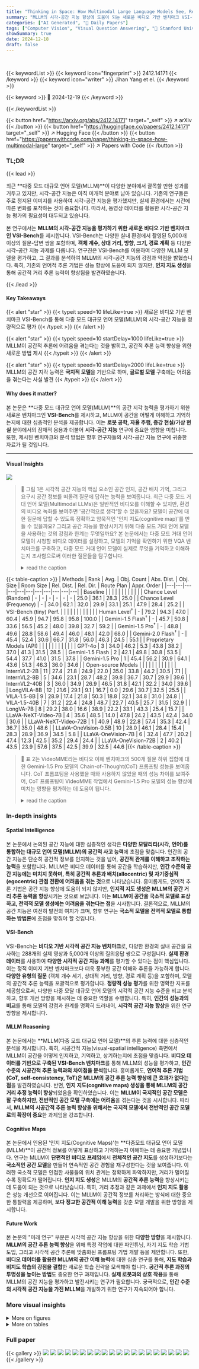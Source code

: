 ```yaml
---
title: "Thinking in Space: How Multimodal Large Language Models See, Remember, and Recall Spaces"
summary: "MLLM의 시각-공간 지능 향상에 도움이 되는 새로운 비디오 기반 벤치마크 VSI-Bench 발표!"
categories: ["AI Generated", "🤗 Daily Papers"]
tags: ["Computer Vision", "Visual Question Answering", "🏢 Stanford University",]
showSummary: true
date: 2024-12-18
draft: false
---
```


<br>

{{< keywordList >}}
{{< keyword icon="fingerprint" >}} 2412.14171 {{< /keyword >}}
{{< keyword icon="writer" >}} Jihan Yang et el. {{< /keyword >}}
 
{{< keyword >}} 🤗 2024-12-19 {{< /keyword >}}
 
{{< /keywordList >}}

{{< button href="https://arxiv.org/abs/2412.14171" target="_self" >}}
↗ arXiv
{{< /button >}}
{{< button href="https://huggingface.co/papers/2412.14171" target="_self" >}}
↗ Hugging Face
{{< /button >}}
{{< button href="https://paperswithcode.com/paper/thinking-in-space-how-multimodal-large" target="_self" >}}
↗ Papers with Code
{{< /button >}}




### TL;DR


{{< lead >}}

최근 **다중 모드 대규모 언어 모델(MLLM)**이 다양한 분야에서 괄목할 만한 성과를 거두고 있지만, 시각-공간 지능은 아직 미개척 분야로 남아 있습니다.  기존의 연구들은 주로 정지된 이미지를 사용하여 시각-공간 지능을 평가했지만, 실제 환경에서는 시간에 따른 변화를 포착하는 것이 중요합니다. 따라서, 동영상 데이터를 활용한 시각-공간 지능 평가의 필요성이 대두되고 있습니다.

본 연구에서는 **MLLM의 시각-공간 지능을 평가하기 위한 새로운 비디오 기반 벤치마크인 VSI-Bench**를 제시합니다. VSI-Bench는 다양한 실내 환경에서 촬영된 5,000개 이상의 질문-답변 쌍을 포함하며, **객체 계수, 상대 거리, 방향, 크기, 경로 계획** 등 다양한 시각-공간 지능 과제를 다룹니다. 연구진은 VSI-Bench를 이용하여 다양한 MLLM 모델을 평가하고, 그 결과를 분석하여 MLLM의 시각-공간 지능의 강점과 약점을 밝혔습니다. 특히, 기존의 언어적 추론 기법은 성능 향상에 도움이 되지 않지만, **인지 지도 생성**을 통해 공간적 거리 추론 능력이 향상됨을 발견하였습니다.

{{< /lead >}}


#### Key Takeaways

{{< alert "star" >}}
{{< typeit speed=10 lifeLike=true >}} 새로운 비디오 기반 벤치마크 VSI-Bench를 통해 다중 모드 대규모 언어 모델(MLLM)의 시각-공간 지능을 정량적으로 평가 {{< /typeit >}}
{{< /alert >}}

{{< alert "star" >}}
{{< typeit speed=10 startDelay=1000 lifeLike=true >}} MLLM이 공간적 추론에 어려움을 겪는다는 것을 밝히고, 공간적 추론 능력 향상을 위한 새로운 방법 제시 {{< /typeit >}}
{{< /alert >}}

{{< alert "star" >}}
{{< typeit speed=10 startDelay=2000 lifeLike=true >}} MLLM의 공간 지각 능력은 **국지적 모델**을 기반으로 하며, **글로벌 모델** 구축에는 어려움을 겪는다는 사실 발견 {{< /typeit >}}
{{< /alert >}}

#### Why does it matter?
본 논문은 **다중 모드 대규모 언어 모델(MLLM)**의 공간 지각 능력을 평가하기 위한 새로운 벤치마크인 **VSI-Bench**를 제시하고, MLLM이 공간을 어떻게 이해하고 기억하는지에 대한 심층적인 분석을 제공합니다. 이는 **로봇 공학, 자율 주행, 증강 현실/가상 현실** 분야에서의 잠재적 응용과 더불어 **시각-공간 지능** 연구에 중요한 영향을 미칩니다. 또한, 제시된 벤치마크와 분석 방법은 향후 연구자들의 시각-공간 지능 연구에 귀중한 자료가 될 것입니다.

------
#### Visual Insights



![](https://arxiv.org/html/2412.14171/x5.png)

> 🔼 그림 1은 시각적 공간 지능의 핵심 요소인 공간 인지, 공간 배치 기억, 그리고 요구시 공간 정보를 떠올려 질문에 답하는 능력을 보여줍니다. 최근 다중 모드 거대 언어 모델(Multimodal LLMs)은 일반적인 비디오를 이해할 수 있지만, 환경의 비디오 녹화를 보여주면 '공간적으로 생각'할 수 있을까요? 모델이 공간에 대한 질문에 답할 수 있도록 정확하고 암묵적인 '인지 지도(cognitive map)'를 만들 수 있을까요? 그리고 공간 지능을 향상시키기 위해 다중 모드 거대 언어 모델을 사용하는 것의 강점과 한계는 무엇일까요? 본 논문에서는 다중 모드 거대 언어 모델이 시청할 비디오 데이터를 설정하고, 모델의 기억을 확인하기 위한 VQA 벤치마크를 구축하고, 다중 모드 거대 언어 모델이 실제로 무엇을 기억하고 이해하는지 조사함으로써 이러한 질문들을 탐구합니다.
> <details>
> <summary>read the caption</summary>
> Figure 1: Whether at home, in the workplace, or elsewhere, the ability to perceive a space, remember its layout, and retrieve this spatial information to answer questions on demand is a key aspect of visual-spatial intelligence. Recent Multimodal LLMs can understand general videos, but can they “think spatially” when presented with a video recording of an environment? Can they build an accurate, implicit “cognitive map” that allows them to answer questions about a space? What are the strengths and limitations of using MLLMs to enhance spatial intelligence? We dig into these questions by setting up video data for MLLMs to watch, building a VQA benchmark to check their recall, and examining what the MLLMs actually remember and understand.
> </details>





{{< table-caption >}}
| Methods | Rank | Avg. | Obj. Count | Abs. Dist. | Obj. Size | Room Size | Rel. Dist. | Rel. Dir. | Route Plan | Appr. Order |
|---|---|---|---|---|---|---|---|---|---|---|
| Baseline |  |  |  |  |  |  |  |  |  |  |
| Chance Level (Random) | - | - | - | - | - | - | 25.0 | 36.1 | 28.3 | 25.0 |
| Chance Level (Frequency) | - | 34.0 | 62.1 | 32.0 | 29.9 | 33.1 | 25.1 | 47.9 | 28.4 | 25.2 |
| VSI-Bench (tiny) Perf. |  |  |  |  |  |  |  |  |  |  |
| Human Level<sup>†</sup> | - | 79.2 | 94.3 | 47.0 | 60.4 | 45.9 | 94.7 | 95.8 | 95.8 | 100.0 |
| Gemini-1.5 Flash<sup>†</sup> | - | 45.7 | 50.8 | 33.6 | 56.5 | 45.2 | 48.0 | 39.8 | 32.7 | 59.2 |
| Gemini-1.5 Pro<sup>†</sup> | - | 48.8 | 49.6 | 28.8 | 58.6 | 49.4 | 46.0 | 48.1 | 42.0 | 68.0 |
| Gemini-2.0 Flash<sup>†</sup> | - | 45.4 | 52.4 | 30.6 | 66.7 | 31.8 | 56.0 | 46.3 | 24.5 | 55.1 |
| Proprietary Models (API) |  |  |  |  |  |  |  |  |  |  |
| GPT-4o | 3 | 34.0 | 46.2 | 5.3 | 43.8 | 38.2 | 37.0 | 41.3 | 31.5 | 28.5 |
| Gemini-1.5 Flash | 2 | 42.1 | 49.8 | 30.8 | 53.5 | 54.4 | 37.7 | 41.0 | 31.5 | 37.8 |
| Gemini-1.5 Pro | 1 | 45.4 | 56.2 | 30.9 | 64.1 | 43.6 | 51.3 | 46.3 | 36.0 | 34.6 |
| Open-source Models |  |  |  |  |  |  |  |  |  |  |
| InternVL2-2B | 11 | 27.4 | 21.8 | 24.9 | 22.0 | 35.0 | 33.8 | 44.2 | 30.5 | 7.1 |
| InternVL2-8B | 5 | 34.6 | 23.1 | 28.7 | 48.2 | 39.8 | 36.7 | 30.7 | 29.9 | 39.6 |
| InternVL2-40B | 3 | 36.0 | 34.9 | 26.9 | 46.5 | 31.8 | 42.1 | 32.2 | 34.0 | 39.6 |
| LongVILA-8B | 12 | 21.6 | 29.1 | 9.1 | 16.7 | 0.0 | 29.6 | 30.7 | 32.5 | 25.5 |
| VILA-1.5-8B | 9 | 28.9 | 17.4 | 21.8 | 50.3 | 18.8 | 32.1 | 34.8 | 31.0 | 24.8 |
| VILA-1.5-40B | 7 | 31.2 | 22.4 | 24.8 | 48.7 | 22.7 | 40.5 | 25.7 | 31.5 | 32.9 |
| LongVA-7B | 8 | 29.2 | 38.0 | 16.6 | 38.9 | 22.2 | 33.1 | 43.3 | 25.4 | 15.7 |
| LLaVA-NeXT-Video-7B | 4 | 35.6 | 48.5 | 14.0 | 47.8 | 24.2 | 43.5 | 42.4 | 34.0 | 30.6 |
| LLaVA-NeXT-Video-72B | 1 | 40.9 | 48.9 | 22.8 | 57.4 | 35.3 | 42.4 | 36.7 | 35.0 | 48.6 |
| LLaVA-OneVision-0.5B | 10 | 28.0 | 46.1 | 28.4 | 15.4 | 28.3 | 28.9 | 36.9 | 34.5 | 5.8 |
| LLaVA-OneVision-7B | 6 | 32.4 | 47.7 | 20.2 | 47.4 | 12.3 | 42.5 | 35.2 | 29.4 | 24.4 |
| LLaVA-OneVision-72B | 2 | 40.2 | 43.5 | 23.9 | 57.6 | 37.5 | 42.5 | 39.9 | 32.5 | 44.6 |{{< /table-caption >}}

> 🔼 표 2는 VideoMME라는 비디오 이해 벤치마크의 500개 질문 하위 집합에 대한 Gemini-1.5 Pro 모델의 Chain-of-Thought(CoT) 프롬프팅 성능을 보여줍니다.  CoT 프롬프팅을 사용했을 때와 사용하지 않았을 때의 성능 차이를 보여주어, CoT 프롬프팅이 VideoMME 작업에서 Gemini-1.5 Pro 모델의 성능 향상에 미치는 영향을 평가하는 데 도움이 됩니다.
> <details>
> <summary>read the caption</summary>
> Table 1: Gemini-1.5 Pro CoT performance on a 500-questions subset in VideoMME.
> </details>





### In-depth insights


#### Spatial Intelligence
본 논문에서 논의된 공간 지능에 대한 심층적인 생각은 **다양한 모달리티(시각, 언어)를 통합하는 대규모 언어 모델(MLLM)의 공간적 사고 능력**에 초점을 맞춥니다.  인간의 공간 지능은 단순히 공간적 정보를 인지하는 것을 넘어, **공간적 관계를 이해하고 조작하는 능력**을 포함합니다.  MLLM은 비디오 데이터를 통해 공간을 학습하지만,  **인간 수준의 공간 지능에는 미치지 못하며, 특히 공간적 추론과 배치(allocentric) 및 자기중심적(egocentric) 관점 전환에 어려움을 겪는 것**으로 나타났습니다.  흥미롭게도, 언어적 추론 기법은 공간 지능 향상에 도움이 되지 않지만, **인지적 지도 생성은 MLLM의 공간 거리 추론 능력을 향상**시키는 것으로 보입니다.  이는 **MLLM이 공간을 국소적 모델로 표상하고, 전역적 모델 생성에는 어려움을 겪는다는 점**을 시사합니다.  결론적으로, MLLM의 공간 지능은 여전히 발전의 여지가 크며, 향후 연구는 **국소적 모델을 전역적 모델로 통합하는 방법론**에 초점을 맞춰야 할 것입니다.

#### VSI-Bench
VSI-Bench는 **비디오 기반 시각적 공간 지능 벤치마크**로, 다양한 환경의 실내 공간을 묘사하는 288개의 실제 영상과 5,000개 이상의 질의응답 쌍으로 구성됩니다. **실제 환경 데이터**를 사용하여 **다양한 시각적 공간 지능 과제**를 평가할 수 있다는 점이 핵심입니다.  이는 정적 이미지 기반 벤치마크보다 더욱 풍부한 공간 이해와 추론을 가능하게 합니다.  **다양한 유형의 질문** (객체 개수 세기, 상대적 거리, 방향, 경로 계획 등)을 포함하며, 모델의 공간적 추론 능력을 포괄적으로 평가합니다.  **정량적 성능 평가**를 위한 명확한 지표를 제공함으로써, 다양한 다중 모달 대규모 언어 모델의 시각적 공간 지능 수준을 비교 분석하고, 향후 개선 방향을 제시하는 데 중요한 역할을 수행합니다.  특히, **인간의 성능과의 비교**를 통해 모델의 강점과 한계를 명확히 드러내어, **시각적 공간 지능 향상**을 위한 연구 방향을 제시합니다.

#### MLLM Reasoning
본 논문에서는 **MLLM(다중 모드 대규모 언어 모델)**의 추론 능력에 대한 심층적인 분석을 제시합니다.  특히, 시공간적 지능(visual-spatial intelligence) 측면에서 MLLM이 공간을 어떻게 인지하고, 기억하고, 상기하는지에 초점을 맞춥니다.  **비디오 데이터를 기반으로 구축된 VSI-Bench 벤치마크**를 통해 MLLM의 성능을 평가하고, **인간 수준의 시공간적 추론 능력과의 차이점을 분석**합니다.  흥미롭게도, **언어적 추론 기법(CoT, self-consistency, ToT)은 MLLM의 공간 추론 능력 향상에 큰 효과가 없다는 점**을 발견하였습니다. 반면, **인지 지도(cognitive maps) 생성을 통해 MLLM의 공간 거리 추정 능력이 향상**되었음을 확인하였습니다. 이는 **MLLM이 국지적인 공간 모델은 잘 구축하지만, 전반적인 공간 모델 구축에는 어려움**을 겪는다는 것을 시사합니다. 따라서, **MLLM의 시공간적 추론 능력 향상을 위해서는 국지적 모델에서 전반적인 공간 모델로의 확장이 중요**한 과제임을 강조합니다.

#### Cognitive Maps
본 논문에서 인용된 '인지 지도(Cognitive Maps)'는 **다중모드 대규모 언어 모델(MLLM)**이 공간적 정보를 어떻게 표상하고 기억하는지 이해하는 데 중요한 개념입니다.  연구는 MLLM이 **단편적인 비디오 프레임**에서 **전체적인 공간 지도**를 생성하기보다는 **국소적인 공간 모델**을 만들어 연속적인 공간 경험을 재구성한다는 것을 보여줍니다. 이러한 국소적 모델은 인접한 사물들의 위치 관계는 정확하게 파악하지만, 거리가 멀어질수록 정확도가 떨어집니다.  **인지 지도 생성**은 MLLM의 **공간적 추론 능력**을 향상시키는 데 도움이 되는 것으로 나타났습니다. 특히, 거리 추정과 같은 과제에서 **인지 지도 활용**은 성능 개선으로 이어집니다.  이는 MLLM이 공간적 정보를 처리하는 방식에 대한 중요한 통찰력을 제공하며, **보다 정교한 공간적 이해 능력**을 갖춘 모델 개발을 위한 방향을 제시합니다.

#### Future Work
본 논문의 "미래 연구" 부분은 시각적 공간 지능 향상을 위한 **다양한 방향**을 제시합니다.  **MLLM의 공간 추론 능력 향상**을 위해 특정 작업에 대한 파인튜닝, 자기 지도 학습 기법 도입, 그리고 시각적 공간 추론에 맞춤화된 프롬프팅 기법 개발 등을 제안합니다.  또한, **비디오 데이터를 활용한 MLLM의 공간 이해 능력**에 대한 심층 연구를 통해, **지도 학습과 비지도 학습의 강점을 결합**한 새로운 학습 전략을 모색해야 합니다.  **공간적 추론 과정의 투명성을 높이는 방법**도 중요한 연구 과제입니다.  **실제 로봇과의 상호 작용**을 통해 MLLM의 공간 지능을 평가하고 발전시키는 연구가 필요합니다.  궁극적으로, **인간 수준의 시각적 공간 지능을 가진 MLLM**을 개발하기 위한 연구가 지속되어야 합니다.


### More visual insights

<details>
<summary>More on figures
</summary>


![](https://arxiv.org/html/2412.14171/x6.png)

> 🔼 그림 2는 시각-공간 지능 능력의 계층 구조를 보여줍니다. 시각적 지각, 공간 추론, 시간적 처리, 언어적 지능의 네 가지 주요 영역이 있습니다.  공간 추론은 관계적 추론과 자기중심-타중심 변환이라는 두 가지 주요 기능으로 나뉩니다. 관계적 추론은 거리와 방향을 통해 객체 간의 관계를 파악하는 능력을 의미합니다. 또한, 크기, 거리 등의 시각적 상식에 기반하여 객체 사이의 거리를 추론하는 것을 포함합니다. 자기중심-타중심 변환은 자기중심적 관점(자신의 위치를 중심으로 한 관점)과 타중심적 관점(환경을 중심으로 한 관점)을 전환하는 능력입니다.  이러한 전환은 다양한 관점에서 공간을 이해하고 새로운 관점을 시각화하고, 경로 계획과 같은 작업에 필수적인 공간적 정신 지도를 만드는 데 필요합니다.  시각적 작업 기억은 정보를 처리하고 사용할 수 있는 능력을 나타내며, 원근 시각화는 객체의 위치와 방향을 이해하는 데 도움이 됩니다. 또한, 시각-공간 지능은 거리, 방향, 시각적 공간 상식과 같은 시각적 공간 상식에 대한 이해를 포함합니다.
> <details>
> <summary>read the caption</summary>
> Figure 2: A taxonomy of visual-spatial intelligence capabilities.
> </details>



![](https://arxiv.org/html/2412.14171/x7.png)

> 🔼 그림 3은 VSI-Bench의 8가지 과제를 보여줍니다. 각 과제는 다양한 유형의 시공간 추론 능력을 평가하도록 설계되었습니다.  예를 들어, '물체 개수 세기'는 공간 내 물체의 수를 파악하는 능력을, '상대 거리 측정'은 물체 간의 상대적 거리를 추론하는 능력을, '상대 방향 파악'은 물체의 상대적 위치를 파악하는 능력을, '외관 순서'는 시간적 순서에 따른 물체의 출현 순서를 기억하는 능력을, '상대적 방향'은 주어진 위치에서 다른 물체의 방향을 파악하는 능력을, '절대 거리 측정'은 물체 간의 절대적 거리를 측정하는 능력을, '방 크기'는 방의 크기를 추정하는 능력을, '경로 계획'은 주어진 환경에서 목표 위치까지의 경로를 계획하는 능력을 평가합니다.  각 과제에 대한 질문은 명확성과 간결성을 위해 약간 간략화되었습니다.
> <details>
> <summary>read the caption</summary>
> Figure 3: Tasks demonstration of VSI-Bench. Note: the questions above are simplified slightly for clarity and brevity.
> </details>



![](https://arxiv.org/html/2412.14171/x8.png)

> 🔼 그림 4는 VSI-Bench 데이터셋 제작 과정을 보여줍니다. 다양한 데이터셋들을 표준화된 형식과 의미 공간으로 통합하여 일관된 처리가 가능하도록 합니다.  QA 쌍은 사람의 주석과 질문 템플릿을 통해 생성됩니다. 품질을 보장하기 위해 저품질 비디오, 주석 및 모호한 QA 쌍을 걸러내기 위해 모든 단계에서 사람의 검증이 이루어집니다.
> <details>
> <summary>read the caption</summary>
> Figure 4: Benchmark curation pipeline. The pipeline first unifies diverse datasets into a standardized format and semantic space for consistent processing. QA pairs are then generated through both human annotation and question templates. To ensure quality, human verification is implemented at all key stages for filtering low-quality videos, annotations, and ambiguous QA pairs.
> </details>



![](https://arxiv.org/html/2412.14171/x10.png)

> 🔼 그림 5는 VSI-Bench 데이터셋의 통계를 보여줍니다. 위쪽 그래프는 세 가지 주요 범주(구성, 측정, 시공간)에 걸쳐 작업의 분포를 보여주는 막대 그래프입니다. 각 범주 내에는 여러 하위 작업이 포함되어 있으며, 각 하위 작업의 데이터셋 내 비율이 표시됩니다. 아래쪽 그래프는 각 데이터셋(ScanNet, ScanNet++, ARKitScenes)에 따른 비디오 길이 분포를 나타내는 히스토그램입니다. 이 히스토그램을 통해 각 데이터셋의 비디오 길이 분포 특징을 파악할 수 있으며, 데이터셋의 다양성을 평가하는 데 도움이 됩니다.
> <details>
> <summary>read the caption</summary>
> Figure 5: Benchmark Statistics. Top: The distribution of tasks across three main categories. Bottom: The video length statistic.
> </details>



![](https://arxiv.org/html/2412.14171/x11.png)

> 🔼 그림 6은 VSI-Bench에 대한 평가 결과를 보여줍니다. 왼쪽 그래프는 모든 모델 중 최고 성능을 어두운 회색으로, 오픈소스 모델 중 최고 성능을 밝은 회색으로 표시합니다. †는 축소된 VSI-Bench(tiny) 데이터셋에 대한 결과를 나타냅니다. 오른쪽 그래프는 상위 3개의 오픈소스 모델을 포함한 결과를 보여줍니다.  각 과제에 대한 모델의 성능을 정량적으로 비교하여 시각적 공간 지능의 강점과 약점을 보여줍니다.
> <details>
> <summary>read the caption</summary>
> Figure 6: Evaluation on VSI-Bench. Left: Dark gray indicates the best result among all models and light gray indicates the best result among open-source models. † indicates results on VSI-Bench (tiny) set. Right: Results including the top-3 open-source models.
> </details>



![](https://arxiv.org/html/2412.14171/x12.png)

> 🔼 그림 6은 비전 활성화(비디오 포함), 비전 비활성화(비디오 없음), 그리고 우연 수준(빈도) 간의 성능 비교를 보여줍니다. 활성화-비활성화는 비전 활성화와 비전 비활성화 간의 차이를 나타내고, 비활성화-우연은 비전 비활성화와 우연 수준(빈도) 간의 차이를 보여줍니다. 과제는 활성화-비활성화에 따라 정렬되어 이해도를 높였습니다. 이 그림은 다양한 시각적 공간 지능 과제에서 비디오 데이터의 중요성과 모델의 한계를 보여줍니다.
> <details>
> <summary>read the caption</summary>
> Figure 7: Performance comparisons between Vision Enabled (w/ video), Vision Disabled (w/o video) and Chance Level (Freq.). Enabled−--Disabled indicates the gap between Vision Enabled and Vision Disabled, and Disabled−--Chance betokens the gap between Vision Disabled and Chance Level (Freq.). Tasks are sorted by Enable−--Disable for better understanding.
> </details>



![](https://arxiv.org/html/2412.14171/x13.png)

> 🔼 그림 7은 다중 모드 대규모 언어 모델(MLLM)이 자체 설명에서 어떻게 생각하는지를 보여주는 예시입니다. MLLM은 비디오 이해 및 언어적 추론 능력이 뛰어나지만, 공간적 추론 능력은 아직 개발 중임을 보여줍니다. 즉, 그림은 MLLM이 질문에 답변하기 위해 사용하는 사고 과정을 보여주는 자체 설명의 예시를 제시합니다.  각 예시는 시각적 정보(비디오)와 언어적 정보(질문, 답변, 추론 과정)를 함께 보여줌으로써 MLLM의 사고 과정을 자세히 분석하고, 강점과 약점을 파악하는 데 도움을 줍니다. 특히, MLLM의 시각적 정보 처리 능력과 언어적 추론 능력은 뛰어나지만, 공간적인 관계나 위치를 정확하게 이해하고 추론하는 데는 어려움이 있음을 보여줍니다.
> <details>
> <summary>read the caption</summary>
> Figure 8: Examples of how a MLLM thinks as seen in self-explanations. While a MLLM exhibits strong video understanding and linguistic reasoning capabilities, its spatial reasoning capabilities are still developing.
> </details>



![](https://arxiv.org/html/2412.14171/x14.png)

> 🔼 그림 8은 다양한 유형의 실수에 대한 인간이 수행한 분석을 보여줍니다.  각 과제 유형별로 모델이 어떤 종류의 오류를 범했는지 시각적으로 보여주는 막대 그래프와 원 그래프가 함께 제시됩니다. 분석 결과에 따르면, 70%가 넘는 오류가 공간 추론 능력의 결함에서 비롯된다는 것을 알 수 있습니다.  이는 모델이 공간적 관계를 이해하고 이를 사용하여 질문에 답하는 데 어려움을 겪는다는 것을 시사합니다.  이는 단순히 개체를 인식하는 것 이상으로 공간적 사고 능력이 부족하다는 점을 강조합니다.
> <details>
> <summary>read the caption</summary>
> Figure 9: Human-conducted analysis of errors by type. Over 70% of errors stem from faulty spatial reasoning capabilities.
> </details>



![](https://arxiv.org/html/2412.14171/x15.png)

> 🔼 그림 10은 제시된 벤치마크(VSI-Bench)에서 세 가지 주요 언어적 프롬프팅 기법(제로샷 체인 오브 스레드, 자기 일관성, 트리 오브 스레드)의 성능 향상 정도를 기준 성능과 비교하여 보여줍니다. 세 가지 방법 모두 평균적으로 벤치마크에서 실패했으며, 경우에 따라 적용 후 작업 성능이 훨씬 저하되는 경우도 있었습니다. 이는 VSI-Bench가 단순히 언어적 능력만 향상시켜서는 해결할 수 없다는 점을 시사합니다. 즉, 시각적 공간 지능은 언어적 추론만으로는 해결될 수 없으며, 시각적 정보 처리 및 공간적 추론 능력의 향상 또한 필요하다는 것을 보여줍니다.
> <details>
> <summary>read the caption</summary>
> Figure 10: Relative improvements of CoT, self-consistency and Tree-of-Thought compared to the baseline. All three prevailing prompting techniques fail on average on our benchmark, and, in some cases, task performance becomes much worse after applying them. This implies that VSI-Bench cannot be solved by solely improving linguistic capabilities.
> </details>



![](https://arxiv.org/html/2412.14171/x16.png)

> 🔼 그림 11은 다양한 실내 환경에 대한 MLLM(다중 모드 대규모 언어 모델)과 GT(Ground Truth)의 인지 지도를 시각적으로 비교한 것입니다.  각 지도는 방 안의 물체들의 위치를 10x10 격자 좌표로 표현하여, MLLM이 실제 공간을 얼마나 정확하게 이해하고 있는지를 보여줍니다.  MLLM의 예측 결과는 GT와 비교하여, MLLM이 공간적 관계를 얼마나 잘 파악하는지, 그리고 어떤 오차가 발생하는지를 보여줍니다.  특히, 가까운 물체들의 위치는 상대적으로 정확하게 예측하지만, 먼 물체일수록 정확도가 떨어지는 경향이 그림에서 나타납니다.
> <details>
> <summary>read the caption</summary>
> Figure 11: Visualization of cognitive maps from MLLM and GT.
> </details>



![](https://arxiv.org/html/2412.14171/x17.png)

> 🔼 본 그림은 MLLM이 예측한 인지 지도에서 거리 정확도가 객체 간의 거리가 증가함에 따라 크게 감소함을 보여줍니다.  즉, MLLM은 가까운 객체들의 위치는 상대적으로 정확하게 예측하지만, 멀리 떨어진 객체들의 위치는 정확도가 급격히 떨어짐을 시각적으로 보여줍니다. 이는 MLLM이 공간을 표현할 때, 전체 공간에 대한 하나의 통합된 지도를 생성하는 것이 아니라, 국부적인 영역에 대한 여러 개의 부분적인 지도를 형성하는 경향이 있음을 시사합니다.
> <details>
> <summary>read the caption</summary>
> Figure 12: Locality of the MLLM’s predicted cognitive maps. The MLLM’s map-distance accuracy decreases dramatically with increasing object distance.
> </details>



![](https://arxiv.org/html/2412.14171/x18.png)

> 🔼 그림 13은 VSI-Bench의 질문 유형 예시를 보여줍니다.  다양한 유형의 질문 (물체 개수 세기, 상대적 거리, 방향, 외형 순서, 크기, 절대적 거리, 방 크기, 경로 계획) 이 제시되며 각 질문 유형에 대한 여러가지 예시 질문과 답변이 함께 제공됩니다.  이를 통해 모델이 공간적 지각, 기억, 상기 능력을 어떻게 평가하는지 보여줍니다. 각각의 예시는 다양한 실내 공간을 보여주는 비디오 클립과 연관되어 있어, 모델이 실제 환경에서 얼마나 잘 작동하는지 이해하는 데 도움이 됩니다.
> <details>
> <summary>read the caption</summary>
> Figure 13: VSI-Bench Examples (Part 1).
> </details>



![](https://arxiv.org/html/2412.14171/x19.png)

> 🔼 그림 14는 VSI-Bench의 질문 유형 예시 중 일부를 보여줍니다. 각 질문 유형(개체 수 세기, 상대 거리, 개체 크기, 방 크기, 상대 방향, 경로 계획, 외관 순서)에 대해 2개의 예시를 제공하여 다양한 시각적 공간적 추론 능력을 평가하는 방법을 보여줍니다. 각 예시는 질문과 그에 해당하는 이미지, 정답을 포함합니다.  이 그림은 논문의 3장, VSI-Bench 벤치마크 소개 부분에 포함되어 있습니다.
> <details>
> <summary>read the caption</summary>
> Figure 14: VSI-Bench Examples (Part 2).
> </details>



![](https://arxiv.org/html/2412.14171/x20.png)

> 🔼 그림 15는 모델의 오류 분석 사례들을 추가적으로 보여줍니다. 시각적 인식 오류, 언어적 지능 오류, 관계적 추론 오류, 그리고 자기 중심적-타중심적 변환 오류 등 네 가지 주요 오류 유형을 보여주는 다양한 질문과 답변 예시들이 제시됩니다. 각 오류 유형에 대한 설명과 함께, 모델이 어떤 부분에서 오류를 범했는지에 대한 자세한 분석이 포함되어 있습니다.  특히, 모델이 질문에 대한 답변을 생성하는 과정에서 시각적 정보를 어떻게 처리하고 해석하는지, 그리고 어떤 유형의 추론 과정을 거치는지에 대한 통찰력을 제공합니다.
> <details>
> <summary>read the caption</summary>
> Figure 15: Additional Error Analysis Examples.
> </details>



![](https://arxiv.org/html/2412.14171/x21.png)

> 🔼 그림 16은 제로샷 체인 오브 스레드(Zero-Shot Chain of Thought) 기법을 사용한 질의응답 예시를 보여줍니다. 세 가지 다른 유형의 질문(개체 수 세기, 개체 크기, 방 크기)에 대한 모델의 응답과 추론 과정을 단계별로 보여줍니다. 각 질문 유형에 대해 모델이 어떻게 질문을 이해하고, 관련 정보를 추출하고, 최종 답변에 도달하는지 자세히 설명합니다. 이는 모델의 추론 과정을 시각적으로 보여주어 모델의 성능과 한계를 이해하는 데 도움을 줍니다.
> <details>
> <summary>read the caption</summary>
> Figure 16: Zero-Shot CoT Examples.
> </details>



![](https://arxiv.org/html/2412.14171/x22.png)

> 🔼 그림 17은 'Self-Consistency with Chain-of-Thought' 프롬프팅 기법을 사용한 모델의 추론 과정을 보여줍니다. 세 가지 과제(개체 수 세기, 개체 크기 추정, 방 크기 추정)에 대해, 모델이 질문에 대한 답을 도출하는 다섯 가지 다른 시도의 예시를 보여줍니다. 각 시도는 중간 단계의 추론 과정과 최종 답변을 포함하며, 각 과제에 대해 다수결 투표로 최종 답변을 결정하는 과정을 보여줍니다. 이는 모델이 주어진 비디오 데이터를 기반으로 어떻게 추론하고 답변을 생성하는지, 그리고 Self-Consistency 기법이 모델의 성능에 어떻게 영향을 미치는지를 보여주는 시각적인 설명입니다.
> <details>
> <summary>read the caption</summary>
> Figure 17: Self-Consistency w/ CoT Examples.
> </details>



</details>




<details>
<summary>More on tables
</summary>


{{< table-caption >}}
| Case | Performance |
|---|---| 
| Gemini-1.5 Pro (w/o CoT) | 77.2 |
| Gemini-1.5 Pro (w/ CoT) | 79.8 |{{< /table-caption >}}
> 🔼 표 (a)는 인지 지도 프롬프팅에 대한 실험 결과를 보여줍니다.  'Cog. Map Src'는 인지 지도 생성에 사용된 소스(MLLM 또는 GT)를 나타내고, 'Size'는 인지 지도의 크기를 나타냅니다. 'Rel. Dist Acc'는 상대 거리 정확도를 의미하며, 인지 지도를 사용했을 때와 사용하지 않았을 때의 상대 거리 질문에 대한 MLLM의 정확도를 비교합니다.  결과는 인지 지도를 사용하면 MLLM의 상대 거리 추론 능력이 향상됨을 보여줍니다.
> <details>
> <summary>read the caption</summary>
> (a) Cognitive map prompting.
> </details>

{{< table-caption >}}
| Case | Rel. Dist Acc. |
|---|---| 
| w/o Cog. map | 46.0 |
| w/ Cog. map | 56.0 |
| w/ Cog. map (GT) | 66.0 |{{< /table-caption >}}
> 🔼 표 (b)는 MLLM이 공간을 기억하는 방식을 조사하기 위해 사용된 인지 지도의 크기가 성능에 미치는 영향을 보여줍니다.  10x10 크기의 격자와 20x20 크기의 격자를 비교하여, MLLM의 상대적 거리 추론 정확도에 대한 영향을 분석합니다.  즉, MLLM이 공간을 표현하는 데 사용하는 격자 크기가 다를 때 상대적 거리 인식 성능이 어떻게 변하는지 보여주는 실험 결과입니다.
> <details>
> <summary>read the caption</summary>
> (b) Cognitive map canvas size.
> </details>

{{< table-caption >}}
| Cog. Map Src. | Size | Rel. Dist Acc. |
|---|---|---|
| MLLM | 10 × 10 | 56.0 |
| MLLM | 20 × 20 | 54.0 |
| GT | 10 × 10 | 66.0 |
| GT | 20 × 20 | 78.0 |{{< /table-caption >}}
> 🔼 표 2는 모델이 공간적 정보를 기억하는 방식을 평가하기 위해 사용된 '인지 지도' 접근법에 대한 실험 결과를 보여줍니다.  특히, 인지 지도를 활용했을 때 상대적 거리 추론 과제에서 모델의 성능 향상 여부를 보여줍니다.  '인지 지도 생성' 크기(10x10 또는 20x20)를 달리하여 실험한 결과도 포함되어 있습니다.  기준 모델(MLLM)과 인지 지도를 사용한 모델의 성능을 비교하여 인지 지도의 효과를 정량적으로 분석합니다.
> <details>
> <summary>read the caption</summary>
> Table 2: Relative distance task with cognitive map.
> </details>

{{< table-caption >}}
| Task | Question Template |
|---|---| 
| Object Counting | How many {category}(s) are in this room? |
| Relative Distance | Measuring from the closest point of each object, which of these objects ({choice a}, {choice b}, {choice c}, {choice d}) is the closest to the {category}? |
| Relative Direction | To create a comprehensive test of relative direction, three difficulty levels were created:
* **Easy:** If I am standing by the {positioning object} and facing the {orienting object}, is the {querying object} to the left or the right of the {orienting object}? 
* **Medium:** If I am standing by the {positioning object} and facing the {orienting object}, is the {querying object} to my left, right, or back? An object is to my back if I would have to turn at least 135 degrees in order to face it. 
* **Hard:** If I am standing by the {positioning object} and facing the {orienting object}, is the {querying object} to my front-left, front-right, back-left, or back-right? Directions refer to the quadrants of a Cartesian plane (assuming I am at the origin and facing the positive y-axis). |
| Appearance Order | What will be the first-time appearance order of the following categories in the video: {choice a}, {choice b}, {choice c}, {choice d}? |
| Object Size | What is the length of the longest dimension (length, width, or height) of the {category}, measured in centimeters? |
| Absolute Distance | Measuring from the closest point of each object, what is the direct distance between the {object 1} and the {object 2} (in meters)? |
| Room Size | What is the size of this room (in square meters)? If multiple rooms are shown, estimate the size of the combined space. |
| Route Plan | You are a robot beginning at {the bed facing the tv}. You want to navigate to {the toilet}. You will perform the following actions (Note: for each [please fill in], choose either ‘turn back,’ ‘turn left,’ or ‘turn right.’): {1. Go forward until the TV 2. [please fill in] 3. Go forward until the shower 4. [please fill in] 5. Go forward until the toilet.}. You have reached the final destination.|{{< /table-caption >}}
> 🔼 이 표는 VSI-Bench(Video-based Spatial Intelligence Benchmark)의 각 과제에 대한 질문 템플릿을 보여줍니다.  VSI-Bench는 다양한 실내 환경의 비디오를 사용하여 다중 모달 대규모 언어 모델(MLLM)의 시각-공간 지능을 평가하기 위한 벤치마크입니다. 표에는 개체 계수, 상대 거리, 상대 방향, 경로 계획, 외형 순서, 개체 크기, 절대 거리, 방 크기 등 8가지 과제에 대한 질문 템플릿이 나열되어 있습니다. 각 템플릿에는 특정 요소(예: 개체 범주, 선택지)를 해당 장면에 맞게 바꿔서 사용하도록 되어 있습니다. 경로 계획 과제의 경우 완벽한 예시 질문이 제공됩니다. 이 표는 VSI-Bench 데이터셋을 구성하는 방법과 MLLM 평가 방식에 대한 이해를 돕습니다.
> <details>
> <summary>read the caption</summary>
> Table 3: Question Templates for tasks in VSI-Bench. We replace the highlighted part in the question template from scene to scene to construct our benchmark. Note that a complete example question is provided for Route Plan.
> </details>

{{< table-caption >}}
| Order | Avg. |
|---|---| 
| Video first | **48.8** |
| Question first | 46.3 |{{< /table-caption >}}
> 🔼 표 5는 비디오 입력 순서와 반복에 따른 비교 실험 결과를 보여줍니다. (a) 비디오 입력 순서는 비디오를 먼저 보여주는 방식과 질문을 먼저 보여주는 방식을 비교합니다. (b) 비디오 반복 횟수는 비디오를 한 번 보여주는 것과 두 번 보여주는 것을 비교합니다. 실험 결과, 비디오를 먼저 보여주는 방식이 질문을 먼저 보여주는 방식보다 평균 정확도가 약 2.5% 높았고, 비디오를 두 번 보여주는 방식이 한 번 보여주는 방식보다 평균 정확도가 약 2.1% 높았습니다. 이는 사람이 시각적 정보를 여러 번 검토하여 문제 해결 능력을 향상시키는 것과 유사합니다.  이러한 결과는 MLLM이 비디오 이해에 있어 단순히 시각적 정보를 처리하는 것을 넘어,  반복적인 검토를 통해  추론 능력을 향상시킬 수 있음을 시사합니다.
> <details>
> <summary>read the caption</summary>
> (a) Input Sequence
> </details>

{{< table-caption >}}
| # Times | Avg. |
|---|---| 
| 1 | 48.8 |
| 2 | **50.9** |{{< /table-caption >}}
> 🔼 표 5(b)는 비디오 반복 횟수에 따른 모델 성능 변화를 보여줍니다.  비디오를 한 번만 보여주었을 때와 두 번 보여주었을 때의 Gemini-1.5 Pro 모델 성능을 비교하여, 비디오를 반복해서 보여주는 것이 모델 성능 향상에 미치는 영향을 분석한 결과입니다.  구체적으로는, 평균 정확도를 비교하여 비디오 반복이 모델 성능 향상에 어떤 영향을 주는지 확인합니다. 단순히 비디오를 여러 번 보여주는 것만으로도 성능이 향상될 수 있는지,  그리고 그 정도는 어느 정도인지 보여주는 실험 결과입니다.
> <details>
> <summary>read the caption</summary>
> (b) Video Repetition Times
> </details>

{{< table-caption >}}
| Methods | # of Frames |
|---|---| 
| _Proprietary Models (API)_ |  |
| GPT-4o | 16 |
| Gemini-1.5 Flash | - |
| Gemini-1.5 Pro | - |
| _Open-source Models_ |  |
| InternVL2-2B | 8 |
| InternVL2-8B | 8 |
| InternVL2-40B | 8 |
| LongVILA-8B | 32 |
| VILA-1.5-8B | 32 |
| VILA-1.5-40B | 32 |
| LongVA-7B | 32 |
| LLaVA-NeXT-Video-7B | 32 |
| LLaVA-NeXT-Video-72B | 32 |
| LLaVA-OneVision-0.5B | 32 |
| LLaVA-OneVision-7B | 32 |
| LLaVA-OneVision-72B | 32 |{{< /table-caption >}}
> 🔼 표 5는 비디오 입력 순서 및 반복에 대한 추가 실험 결과를 보여줍니다.  먼저, 비디오를 먼저 보여주는 방식(Video first)과 질문을 먼저 보여주는 방식(Question first)을 비교한 결과, 비디오 먼저 방식이 평균 2.5% 더 높은 성능을 보였습니다. 이는 시각적 정보를 먼저 제공하는 것이 모델의 이해도 향상에 도움이 된다는 것을 시사합니다. 다음으로, 비디오 반복 횟수에 따른 성능 변화를 분석한 결과, 비디오를 두 번 반복해서 보여준 경우 평균 2.1% 더 높은 성능을 기록했습니다. 이는 모델이 비디오를 여러 번 분석할 수 있는 기회를 제공하면 더 나은 성능을 낼 수 있음을 보여주는 결과입니다. 즉,  시각 정보의 순서와 반복 횟수가 모델의  시각적 추론 능력에 영향을 미침을 보여주는 실험입니다.
> <details>
> <summary>read the caption</summary>
> Table 4: Ablations on the video input sequence and repetition.
> </details>

{{< table-caption >}}
| Models | QA. Type | Prompt |
|---|---|---|
| Pre-Prompt | - | _These are frames of a video._ |
| Post-Prompt | Open-source Models | NA | _Please answer the question using a single word or phrase._ |
|  |  | MCA | _Answer with the option’s letter from the given choices directly._ |
| Post-Prompt | Proprietary Models | NA | _Do not respond with anything other than a single number!_ |
|  |  | MCA | _Answer with the option’s letter from the given choices directly._ |{{< /table-caption >}}
> 🔼 표 6은 평가에 사용된 비디오 프레임 수를 보여줍니다.  각 모델에 대해 비디오의 전체 프레임 수가 아니라,  실제 평가에 사용된 프레임의 수를 나타냅니다.  이는 모델의 성능 평가에 사용된 비디오 데이터의 양적 차이를 보여주는 정보입니다.  특히,  일부 모델의 경우 비디오 전체를 사용하지 않고 일부만 사용했음을 알 수 있습니다.  비디오 프레임의 수는 모델의 유형과 매개변수 크기 등에 따라 다릅니다.  이 표는 모델별로 사용된 비디오 데이터 양의 차이를 고려해야 할 필요가 있음을 시사합니다.
> <details>
> <summary>read the caption</summary>
> Table 5: Number of frames used in evaluation.
> </details>

{{< table-caption >}}
| Methods | Avg. | Obj. Count | Abs. Dist. | Obj. Size | Room Size | Rel. Dist. | Rel. Dir. | Route Plan | Appr. Order |
|---|---|---|---|---|---|---|---|---|---| 
| Proprietary Models (API) |  |  |  |  |  |  |  |  |  |
| GPT-4o | 35.6 | 36.2 | 4.6 | 47.2 | 40.4 | 40.0 | 46.2 | 32.0 | 38.0 |
| Gemini-1.5 Flash | 45.7 | 50.8 | 33.6 | 56.5 | 45.2 | 48.0 | 39.8 | 32.7 | 59.2 |
| Gemini-1.5 Pro | 48.8 | 49.6 | 28.8 | 58.6 | 49.4 | 46.0 | 48.1 | 42.0 | 68.0 |
| Gemini-2.0 Flash | 45.4 | 52.4 | 30.6 | 66.7 | 31.8 | 56.0 | 46.3 | 24.5 | 55.1 |
| Open-source Models |  |  |  |  |  |  |  |  |  |
| InternVL2-2B | 25.5 | 30.6 | 20.4 | 26.0 | 29.6 | 28.0 | 39.2 | 28.0 | 2.0 |
| InternVL2-8B | 32.9 | 26.4 | 25.4 | 43.8 | 41.6 | 30.0 | 32.2 | 20.0 | 44.0 |
| InternVL2-40B | 37.6 | 40.8 | 23.8 | 48.0 | 26.0 | 46.0 | 30.1 | 42.0 | 44.0 |
| LongVILA-8B | 19.1 | 23.4 | 10.8 | 11.4 | 0.0 | 20.0 | 33.1 | 28.0 | 26.0 |
| VILA-1.5-8B | 31.4 | 12.2 | 23.4 | 51.4 | 18.6 | 36.0 | 41.5 | 42.0 | 26.0 |
| VILA-1.5-40B | 32.3 | 14.6 | 21.0 | 48.0 | 20.6 | 42.0 | 22.0 | 40.0 | 50.0 |
| LongVA-7B | 31.8 | 41.2 | 17.4 | 39.6 | 25.4 | 30.0 | 52.8 | 34.0 | 14.0 |
| LLaVA-NeXT-Video-7B | 35.7 | 49.0 | 12.8 | 48.6 | 21.4 | 40.0 | 43.5 | 34.0 | 36.0 |
| LLaVA-NeXT-Video-72B | 39.3 | 41.4 | 26.6 | 55.6 | 31.6 | 36.0 | 25.6 | 42.0 | 56.0 |
| LLaVA-OneVision-0.5B | 27.7 | 44.0 | 23.0 | 18.8 | 28.4 | 30.0 | 33.4 | 36.0 | 8.0 |
| LLaVA-OneVision-7B | 33.8 | 48.2 | 22.0 | 44.4 | 14.0 | 44.0 | 31.9 | 34.0 | 32.0 |
| LLaVA-OneVision-72B | 41.6 | 38.0 | 31.6 | 54.4 | 35.2 | 44.0 | 39.7 | 32.0 | 58.0 |{{< /table-caption >}}
> 🔼 표 7은 본 논문의 실험에서 사용된 프롬프트들을 보여줍니다.  각 모델(오픈소스 모델과 독점 모델)과 질문 유형(수치형 답변, 다중 선택형 답변)에 따라 다른 프롬프트가 사용되었음을 알 수 있습니다. 수치형 답변의 경우 숫자만으로 답변하도록 지시하고, 다중 선택형 답변의 경우 제시된 선택지 중 하나의 문자를 답으로 제출하도록 지시합니다. 이는 모델의 응답 형식을 일관성 있게 유지하고, 결과 분석의 정확성을 높이기 위한 것입니다.
> <details>
> <summary>read the caption</summary>
> Table 6: Prompts used in evaluation. NA and MAC indicates questions with Numerical Answer and Multiple Choice Answer respectively.
> </details>

{{< table-caption >}}
| Methods | Avg. | Obj. Count | Abs. Dist. | Obj. Size | Room Size | Rel. Dist. | Rel. Dir. | Route Plan | Appr. Order |
|---|---|---|---|---|---|---|---|---|---| 
| Proprietary Models (API) |  |  |  |  |  |  |  |  |  |
| GPT-4o | 14.5 | 0.1 | 5.2 | 36.7 | 0.0 | 10.8 | 23.2 | 26.9 | 13.1 |
| Gemini-1.5 Flash | 19.9 | 25.0 | 30.3 | 52.5 | 0.0 | 0.0 | 21.2 | 29.9 | 0.2 |
| Gemini-1.5 Pro | 32.3 | 30.6 | 11.5 | 51.5 | 33.1 | 33.8 | 44.6 | 33.5 | 20.2 |
| Open-source Models |  |  |  |  |  |  |  |  |  |
| InternVL2-2B | 17.8 | 5.4 | 23.7 | 9.2 | 0.0 | 26.9 | 41.2 | 27.9 | 7.9 |
| InternVL2-8B | 27.6 | 31.9 | 26.8 | 38.3 | 0.7 | 27.1 | 39.2 | 33.0 | 23.6 |
| InternVL2-40B | 24.4 | 5.4 | 29.1 | 39.2 | 0.7 | 30.3 | 37.7 | 27.9 | 24.7 |
| LongVILA-8B | 20.2 | 47.4 | 12.6 | 8.7 | 0.6 | 24.3 | 27.0 | 27.4 | 13.9 |
| VILA-1.5-8B | 21.5 | 7.4 | 7.6 | 45.7 | 0.0 | 25.4 | 39.1 | 29.4 | 17.6 |
| VILA-1.5-40B | 25.5 | 5.3 | 27.6 | 46.5 | 0.7 | 30.2 | 37.1 | 31.5 | 25.0 |
| LongVA-7B | 21.9 | 5.1 | 18.1 | 27.4 | 26.1 | 23.4 | 39.8 | 26.9 | 8.7 |
| LLaVA-NeXT-Video-7B | 25.2 | 14.8 | 14.6 | 32.5 | 26.1 | 26.8 | 45.0 | 33.0 | 8.5 |
| LLaVA-NeXT-Video-72B | 29.1 | 19.0 | 25.4 | 46.3 | 26.1 | 29.0 | 38.8 | 33.0 | 15.5 |
| LLaVA-OneVision-0.5B | 28.6 | 38.4 | 30.1 | 32.0 | 24.3 | 22.0 | 41.8 | 34.5 | 5.4 |
| LLaVA-OneVision-7B | 25.3 | 13.8 | 8.5 | 45.5 | 26.1 | 28.6 | 41.2 | 27.9 | 11.1 |
| LLaVA-OneVision-72B | 28.9 | 8.2 | 23.8 | 54.1 | 26.1 | 30.4 | 38.1 | 33.0 | 17.1 |{{< /table-caption >}}
> 🔼 표 7은 본 논문에서 제시된 VSI-Bench (tiny) 데이터셋에 대한 15가지 다양한 비디오 지원 다중 모달 대규모 언어 모델(MLLM)의 성능 평가 결과를 보여줍니다.  표에는 각 모델의 평균 정확도와 함께, 개체 수 세기, 상대 거리, 개체 크기, 방 크기, 상대 방향, 경로 계획, 외관 순서 등 8가지 시각적 공간 지능 작업에 대한 세부 정확도 점수가 포함되어 있습니다.  이 표는 다양한 MLLM의 시각적 공간 추론 능력을 비교하고, 강점과 약점을 분석하는 데 도움이 됩니다.
> <details>
> <summary>read the caption</summary>
> Table 7: Complete VSI-Bench (tiny) evaluation results.
> </details>

{{< table-caption >}}
| Methods | Avg. | Obj. Count | Abs. Dist. | Obj. Size | Room Size | Rel. Dist. | Rel. Dir. | Route Plan | Appr. Order |
|---|---|---|---|---|---|---|---|---|---| 
| Proprietary Models (API) |  |  |  |  |  |  |  |  |  |
| GPT-4o | 19.5 | 46.1 | 0.1 | 7.1 | 38.2 | 26.2 | 18.0 | 4.6 | 15.4 |
| Gemini-1.5 Flash | 22.2 | 24.9 | 0.5 | 1.0 | 54.4 | 37.7 | 19.9 | 1.5 | 37.7 |
| Gemini-1.5 Pro | 13.0 | 25.5 | 19.5 | 12.6 | 10.6 | 17.5 | 1.7 | 2.5 | 14.4 |
| Open-source Models |  |  |  |  |  |  |  |  |  |
| InternVL2-2B | 9.6 | 16.4 | 1.2 | 12.8 | 35.0 | 6.9 | 3.0 | 2.5 | -0.8 |
| InternVL2-8B | 7.0 | -8.8 | 1.9 | 9.9 | 39.1 | 9.7 | -8.5 | -3.0 | 16.0 |
| InternVL2-40B | 11.6 | 29.6 | -2.2 | 7.3 | 31.1 | 11.8 | -5.5 | 6.1 | 14.9 |
| LongVILA-8B | 1.4 | -18.2 | -3.5 | 7.9 | -0.6 | 5.3 | 3.7 | 5.1 | 11.5 |
| VILA-1.5-8B | 7.3 | 10.0 | 14.2 | 4.6 | 18.8 | 6.7 | -4.4 | 1.5 | 7.2 |
| VILA-1.5-40B | 5.7 | 17.1 | -2.8 | 2.2 | 22.0 | 10.4 | -11.4 | 0.0 | 7.9 |
| LongVA-7B | 7.2 | 32.9 | -1.5 | 11.5 | -3.9 | 9.7 | 3.5 | -1.5 | 7.1 |
| LLaVA-NeXT-Video-7B | 10.5 | 33.8 | -0.6 | 15.2 | -1.9 | 16.7 | -2.7 | 1.0 | 22.1 |
| LLaVA-NeXT-Video-72B | 11.7 | 29.9 | -2.6 | 11.1 | 9.2 | 13.3 | -2.0 | 2.0 | 33.0 |
| LLaVA-OneVision-0.5B | -0.5 | 7.8 | -1.7 | -16.6 | 4.0 | 6.9 | -5.0 | 0.0 | 0.3 |
| LLaVA-OneVision-7B | 7.0 | 33.9 | 11.7 | 1.9 | -13.9 | 13.9 | -6.0 | 1.5 | 13.3 |
| LLaVA-OneVision-72B | 11.4 | 35.4 | 0.1 | 3.5 | 11.4 | 12.1 | 1.8 | -0.5 | 27.4 |{{< /table-caption >}}
> 🔼 표 8은 비전 데이터를 사용하지 않고(즉, 비전이 비활성화된 상태에서) 다양한 모델이 VSI-Bench(tiny) 데이터셋에서 달성한 성능을 보여줍니다.  다양한 모델의 평균 정확도와 각 작업(개체 수 세기, 절대 거리, 개체 크기, 방 크기, 상대 거리, 상대 방향, 경로 계획, 외관 순서)에 대한 세부 정확도를 보여주어 모델의 시각적 공간 지능 능력을 비교 분석하는 데 도움이 됩니다.  특히, 다양한 모델 유형과 크기(매개변수 수) 간의 성능 차이를 파악하고, 개방형 모델과 독점 모델 간의 성능을 비교 분석할 수 있습니다.
> <details>
> <summary>read the caption</summary>
> Table 8: Complete blind evaluation results.
> </details>

</details>




### Full paper

{{< gallery >}}
<img src="paper_images/1.png" class="grid-w50 md:grid-w33 xl:grid-w25" />
<img src="paper_images/2.png" class="grid-w50 md:grid-w33 xl:grid-w25" />
<img src="paper_images/3.png" class="grid-w50 md:grid-w33 xl:grid-w25" />
<img src="paper_images/4.png" class="grid-w50 md:grid-w33 xl:grid-w25" />
<img src="paper_images/5.png" class="grid-w50 md:grid-w33 xl:grid-w25" />
<img src="paper_images/6.png" class="grid-w50 md:grid-w33 xl:grid-w25" />
<img src="paper_images/7.png" class="grid-w50 md:grid-w33 xl:grid-w25" />
<img src="paper_images/8.png" class="grid-w50 md:grid-w33 xl:grid-w25" />
<img src="paper_images/9.png" class="grid-w50 md:grid-w33 xl:grid-w25" />
<img src="paper_images/10.png" class="grid-w50 md:grid-w33 xl:grid-w25" />
<img src="paper_images/11.png" class="grid-w50 md:grid-w33 xl:grid-w25" />
<img src="paper_images/12.png" class="grid-w50 md:grid-w33 xl:grid-w25" />
<img src="paper_images/13.png" class="grid-w50 md:grid-w33 xl:grid-w25" />
<img src="paper_images/14.png" class="grid-w50 md:grid-w33 xl:grid-w25" />
<img src="paper_images/15.png" class="grid-w50 md:grid-w33 xl:grid-w25" />
<img src="paper_images/16.png" class="grid-w50 md:grid-w33 xl:grid-w25" />
<img src="paper_images/17.png" class="grid-w50 md:grid-w33 xl:grid-w25" />
<img src="paper_images/18.png" class="grid-w50 md:grid-w33 xl:grid-w25" />
<img src="paper_images/19.png" class="grid-w50 md:grid-w33 xl:grid-w25" />
<img src="paper_images/20.png" class="grid-w50 md:grid-w33 xl:grid-w25" />
{{< /gallery >}}